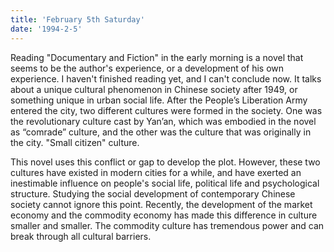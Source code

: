 ```yaml
---
title: 'February 5th Saturday'
date: '1994-2-5'
---
```

Reading "Documentary and Fiction" in the early morning is a novel that seems to be the author's experience, or a development of his own experience. I haven't finished reading yet, and I can't conclude now. It talks about a unique cultural phenomenon in Chinese society after 1949, or something unique in urban social life. After the People’s Liberation Army entered the city, two different cultures were formed in the society. One was the revolutionary culture cast by Yan’an, which was embodied in the novel as “comrade” culture, and the other was the culture that was originally in the city. "Small citizen" culture.

This novel uses this conflict or gap to develop the plot. However, these two cultures have existed in modern cities for a while, and have exerted an inestimable influence on people's social life, political life and psychological structure. Studying the social development of contemporary Chinese society cannot ignore this point. Recently, the development of the market economy and the commodity economy has made this difference in culture smaller and smaller. The commodity culture has tremendous power and can break through all cultural barriers.